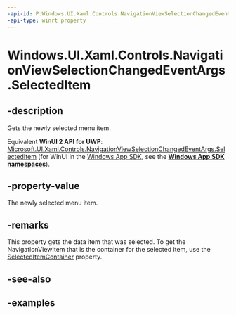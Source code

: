 ```yaml
---
-api-id: P:Windows.UI.Xaml.Controls.NavigationViewSelectionChangedEventArgs.SelectedItem
-api-type: winrt property
---
```


<!-- Property syntax.
public object SelectedItem { get; }
-->

# Windows.UI.Xaml.Controls.NavigationViewSelectionChangedEventArgs.SelectedItem

## -description

Gets the newly selected menu item.

Equivalent **WinUI 2 API for UWP**: [Microsoft.UI.Xaml.Controls.NavigationViewSelectionChangedEventArgs.SelectedItem](/windows/winui/api/microsoft.ui.xaml.controls.navigationviewselectionchangedeventargs.selecteditem) (for WinUI in the [Windows App SDK](/windows/apps/windows-app-sdk/), see the **[Windows App SDK namespaces](/windows/windows-app-sdk/api/winrt/)**).

## -property-value

The newly selected menu item.

## -remarks

This property gets the data item that was selected. To get the NavigationViewItem that is the container for the selected item, use the [SelectedItemContainer](navigationviewselectionchangedeventargs_selecteditemcontainer.md) property.

## -see-also

## -examples

